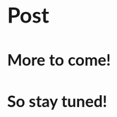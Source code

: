 <head>
	<title>Post</title>

<link rel="stylesheet" type="text/css"
          href="https://fonts.googleapis.com/css?family=Lato:900">
    <style>
      body {
        font-family: 'Lato', sans-serif;
        font-size: 24px;
      }
    </style>
</head>


# Post

## More to come!

## So stay tuned!